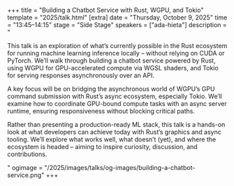 +++
title = "Building a Chatbot Service with Rust, WGPU, and Tokio"
template = "2025/talk.html"
[extra]
  date = "Thursday, October 9, 2025"
  time = "13:45–14:15"
  stage = "Side Stage"
  speakers = ["ada-hieta"]
  description = "<p>This talk is an exploration of what’s currently possible in the Rust ecosystem for running machine learning inference locally – without relying on CUDA or PyTorch. We’ll walk through building a chatbot service powered by Rust, using WGPU for GPU-accelerated compute via WGSL shaders, and Tokio for serving responses asynchronously over an API.</p><p>A key focus will be on bridging the asynchronous world of WGPU’s GPU command submission with Rust’s async ecosystem, especially Tokio. We’ll examine how to coordinate GPU-bound compute tasks with an async server runtime, ensuring responsiveness without blocking critical paths.</p><p>Rather than presenting a production-ready ML stack, this talk is a hands-on look at what developers can achieve today with Rust’s graphics and async tooling. We’ll explore what works well, what doesn’t (yet), and where the ecosystem is headed – aiming to inspire curiosity, discussion, and contributions.</p>"
  ogimage = "/2025/images/talks/og-images/building-a-chatbot-service.png"
+++
